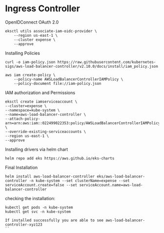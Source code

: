 # Ingress Controller

OpenIDConnect OAuth 2.0
```
eksctl utils associate-iam-oidc-provider \
    --region us-east-1 \
    --cluster expense \
    --approve
```


Installing Policies
```
curl -o iam-policy.json https://raw.githubusercontent.com/kubernetes-sigs/aws-load-balancer-controller/v2.10.0/docs/install/iam_policy.json
```

```
aws iam create-policy \
    --policy-name AWSLoadBalancerControllerIAMPolicy \
    --policy-document file://iam-policy.json
```


IAM authorization and Permissions

```
eksctl create iamserviceaccount \
--cluster=expense \
--namespace=kube-system \
--name=aws-load-balancer-controller \
--attach-policy-arn=arn:aws:iam::022499022353:policy/AWSLoadBalancerControllerIAMPolicy \
--override-existing-serviceaccounts \
--region us-east-1 \
--approve
```

Installing drivers via helm chart
```
helm repo add eks https://aws.github.io/eks-charts
```

Final Installation
```
helm install aws-load-balancer-controller eks/aws-load-balancer-controller -n kube-system --set clusterName=expense --set serviceAccount.create=false --set serviceAccount.name=aws-load-balancer-controller
```

checking the installation:
```
kubectl get pods -n kube-system
kubectl get svc -n kube-system

If installed successfully you are able to see aws-load-balancer-controller-xyz123
``